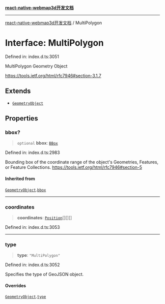 [**react-native-webmap3d开发文档**](../README.md)

***

[react-native-webmap3d开发文档](../globals.md) / MultiPolygon

# Interface: MultiPolygon

Defined in: index.d.ts:3051

MultiPolygon Geometry Object

https://tools.ietf.org/html/rfc7946#section-3.1.7

## Extends

- [`GeometryObject`](GeometryObject.md)

## Properties

### bbox?

> `optional` **bbox**: [`BBox`](../type-aliases/BBox.md)

Defined in: index.d.ts:2983

Bounding box of the coordinate range of the object's Geometries, Features, or Feature Collections.
https://tools.ietf.org/html/rfc7946#section-5

#### Inherited from

[`GeometryObject`](GeometryObject.md).[`bbox`](GeometryObject.md#bbox)

***

### coordinates

> **coordinates**: [`Position`](../type-aliases/Position.md)[][][]

Defined in: index.d.ts:3053

***

### type

> **type**: `"MultiPolygon"`

Defined in: index.d.ts:3052

Specifies the type of GeoJSON object.

#### Overrides

[`GeometryObject`](GeometryObject.md).[`type`](GeometryObject.md#type)
